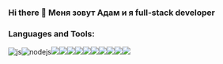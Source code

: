 ### Hi there 👋 Меня зовут Адам и я full-stack developer

### Languages and Tools:
<img src="https://img.shields.io/badge/-JavaScript-090909?style=for-the-badge&logo=javascript&logoColor=yellow" alt="js"/><img src="https://img.shields.io/badge/-Node.js-090909?style=for-the-badge&logo=node.js&logoColor=gree" alt="nodejs"/><img src="https://img.shields.io/badge/-React-090909?style=for-the-badge&logo=react&logoColor=00FFFF"/><img src="https://img.shields.io/badge/-Redux-090909?style=for-the-badge&logo=redux&logoColor=8A2BE2"/><img src="https://img.shields.io/badge/-ReactRouter-090909?style=for-the-badge&logo=ReactRouter&logoColor=read"/><img src="https://img.shields.io/badge/-express-090909?style=for-the-badge&logo=express&logoColor=green"/><img src="https://img.shields.io/badge/-MySql-090909?style=for-the-badge&logo=mySql&logoColor=00ffff"/><img src="https://img.shields.io/badge/-MongoDB-090909?style=for-the-badge&logo=mongodb&logoColor=gree"/><img src="https://img.shields.io/badge/-MaterialUI-090909?style=for-the-badge&logo=materialUI&logoColor=47C5FB"/><img src="https://img.shields.io/badge/-bootstrap-090909?style=for-the-badge&logo=bootstrap&logoColor=aqua"/><img src="https://img.shields.io/badge/-GIT-090909?style=for-the-badge&logo=git&logoColor=write"/><img src="https://img.shields.io/badge/-heroku-090909?style=for-the-badge&logo=heroku&logoColor=write"/>

<!--
**adam-azhigov/adam-azhigov** is a ✨ _special_ ✨ repository because its `README.md` (this file) appears on your GitHub profile.

Here are some ideas to get you started:

- 🔭 I’m currently working on ...
- 🌱 I’m currently learning ...
- 👯 I’m looking to collaborate on ...
- 🤔 I’m looking for help with ...
- 💬 Ask me about ...
- 📫 How to reach me: ...
- 😄 Pronouns: ...
- ⚡ Fun fact: ...
-->
